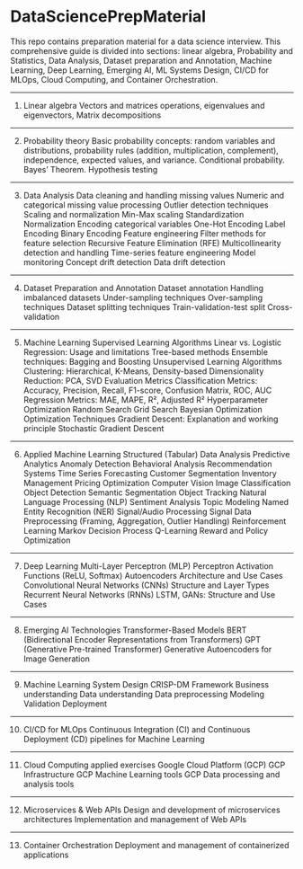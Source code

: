 # DataSciencePrepMaterial
This repo contains preparation material for a data science interview. This comprehensive guide is divided into sections: linear algebra, Probability and Statistics, Data Analysis, Dataset preparation and Annotation, Machine Learning, Deep Learning, Emerging AI, ML Systems Design, CI/CD for MLOps, Cloud Computing, and Container Orchestration. 

---
1. Linear algebra
Vectors and matrices operations, eigenvalues and eigenvectors, Matrix decompositions
---
2. Probability theory
Basic probability concepts: random variables and distributions, probability rules (addition, multiplication, complement), independence, expected values, and variance. Conditional probability. Bayes’ Theorem. Hypothesis testing
---
3. Data Analysis
Data cleaning and handling missing values
Numeric and categorical missing value processing
Outlier detection techniques
Scaling and normalization
Min-Max scaling
Standardization
Normalization
Encoding categorical variables
One-Hot Encoding
Label Encoding
Binary Encoding
Feature engineering
Filter methods for feature selection
Recursive Feature Elimination (RFE)
Multicollinearity detection and handling
Time-series feature engineering
Model monitoring
Concept drift detection
Data drift detection
---
4. Dataset Preparation and Annotation
Dataset annotation
Handling imbalanced datasets
Under-sampling techniques
Over-sampling techniques
Dataset splitting techniques
Train-validation-test split
Cross-validation
---
5. Machine Learning
Supervised Learning Algorithms
Linear vs. Logistic Regression: Usage and limitations
Tree-based methods
Ensemble techniques: Bagging and Boosting
Unsupervised Learning Algorithms
Clustering: Hierarchical, K-Means, Density-based
Dimensionality Reduction: PCA, SVD
Evaluation Metrics
Classification Metrics: Accuracy, Precision, Recall, F1-score, Confusion Matrix, ROC, AUC
Regression Metrics: MAE, MAPE, R², Adjusted R²
Hyperparameter Optimization
Random Search
Grid Search
Bayesian Optimization
Optimization Techniques
Gradient Descent: Explanation and working principle
Stochastic Gradient Descent
---
6. Applied Machine Learning
Structured (Tabular) Data Analysis
Predictive Analytics
Anomaly Detection
Behavioral Analysis
Recommendation Systems
Time Series Forecasting
Customer Segmentation
Inventory Management
Pricing Optimization
Computer Vision
Image Classification
Object Detection
Semantic Segmentation
Object Tracking
Natural Language Processing (NLP)
Sentiment Analysis
Topic Modeling
Named Entity Recognition (NER)
Signal/Audio Processing
Signal Data Preprocessing (Framing, Aggregation, Outlier Handling)
Reinforcement Learning
Markov Decision Process
Q-Learning
Reward and Policy Optimization
---
7. Deep Learning
Multi-Layer Perceptron (MLP)
Perceptron
Activation Functions (ReLU, Softmax)
Autoencoders
Architecture and Use Cases
Convolutional Neural Networks (CNNs)
Structure and Layer Types
Recurrent Neural Networks (RNNs)
LSTM, GANs: Structure and Use Cases
---
8. Emerging AI Technologies
Transformer-Based Models
BERT (Bidirectional Encoder Representations from Transformers)
GPT (Generative Pre-trained Transformer)
Generative Autoencoders for Image Generation
---
9. Machine Learning System Design
CRISP-DM Framework
Business understanding
Data understanding
Data preprocessing
Modeling
Validation
Deployment
---
10. CI/CD for MLOps
Continuous Integration (CI) and Continuous Deployment (CD) pipelines for Machine Learning
---
11. Cloud Computing applied exercises
Google Cloud Platform (GCP)
GCP Infrastructure
GCP Machine Learning tools
GCP Data processing and analysis tools
---
12. Microservices & Web APIs
Design and development of microservices architectures
Implementation and management of Web APIs
---
13. Container Orchestration
Deployment and management of containerized applications
